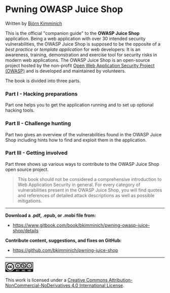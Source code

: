 # Pwning OWASP Juice Shop

Written by [Björn Kimminich](http://kimminich.de)

This is the official "companion guide" to the __OWASP Juice Shop__ application. Being a web application with over 30 intended security vulnerabilities, the OWASP Juice Shop is supposed to be the opposite of a _best practice_ or _template application_ for web developers: It is an awareness, training, demonstration and exercise tool for security risks in modern web applications. The OWASP Juice Shop is an open-source project hosted by the non-profit [Open Web Application Security Project (OWASP)](https://owasp.org) and is developed and maintained by volunteers.

The book is divided into three parts.

### Part I - Hacking preparations

Part one helps you to get the application running and to set up optional hacking tools.

### Part II - Challenge hunting

Part two gives an overview of the vulnerabilities found in the OWASP Juice Shop including hints how to find and exploit them in the application.

### Part III - Getting involved

Part three shows up various ways to contribute to the OWASP Juice Shop open source project.

> This book should not be considered a comprehensive introduction to Web Application Security in general. For every category of vulnerabilities
present in the OWASP Juice Shop, you will find quotes and references of detailed attack descriptions as well as possible mitigations.

----

__Download a .pdf, .epub, or .mobi file from:__
* https://www.gitbook.com/book/bkimminich/pwning-owasp-juice-shop/details

__Contribute content, suggestions, and fixes on GitHub:__
* https://github.com/bkimminich/pwning-juice-shop

----

[![CC BY-NC-ND 4.0](introduction/img/cc_by-nc-nd_4.0.png)](https://creativecommons.org/licenses/by-nc-nd/4.0/)

This work is licensed under a [Creative Commons Attribution-NonCommercial-NoDerivatives 4.0 International License](https://creativecommons.org/licenses/by-nc-nd/4.0/).
